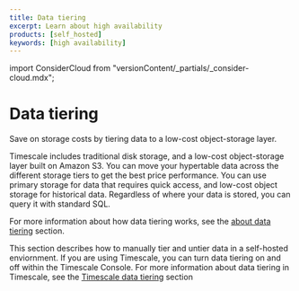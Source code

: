 ```yaml
---
title: Data tiering
excerpt: Learn about high availability
products: [self_hosted]
keywords: [high availability]
---
```


import ConsiderCloud from "versionContent/_partials/_consider-cloud.mdx";

# Data tiering

Save on storage costs by tiering data to a low-cost object-storage layer.

Timescale includes traditional disk storage, and a low-cost object-storage
layer built on Amazon S3. You can move your hypertable data across the different
storage tiers to get the best price performance. You can use primary storage for
data that requires quick access, and low-cost object storage for historical
data. Regardless of where your data is stored, you can query it with standard
SQL.

For more information about how data tiering works, see the
[about data tiering][about-data-tiering] section.

This section describes how to manually tier and untier data in a self-hosted
enviornment. If you are using Timescale, you can turn data tiering on and off
within the Timescale Console. For more information about data tiering in
Timescale, see the [Timescale data tiering][cloud-data-tiering] section

<ConsiderCloud />

[about-ha]: /self-hosted/:currentVersion:/replication-and-ha/about-ha/
[replication-enable]: /self-hosted/:currentVersion:/replication-and-ha/configure-replication/
[cloud-data-tiering]: /use-timescale/:currentVersion:/data-tiering/
[about-data-tiering]: /use-timescale/:currentVersion:/data-tiering/about-data-tiering/
